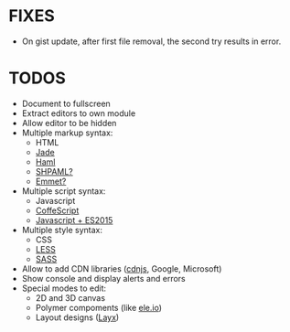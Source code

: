 # FIXES
  - On gist update, after first file removal, the second try results in error.

# TODOS
  - Document to fullscreen
  - Extract editors to own module
  - Allow editor to be hidden
  - Multiple markup syntax:
      - HTML
      - [Jade](http://jade-lang.com)
      - [Haml](http://haml.info)
      - [SHPAML?](http://shpaml.com)
      - [Emmet?](http://emmet.io)
  - Multiple script syntax:
      - Javascript
      - [CoffeScript](http://coffeescript.org)
      - [Javascript + ES2015](https://babeljs.io)
  - Multiple style syntax:
      - CSS
      - [LESS](http://lesscss.org)
      - [SASS](http://sass-lang.com)
  - Allow to add CDN libraries ([cdnjs](https://cdnjs.com), Google, Microsoft)
  - Show console and display alerts and errors
  - Special modes to edit:
     - 2D and 3D canvas
     - Polymer compoments (like [ele.io](https://ele.io))
     - Layout designs ([Layx](http://www.layx.org))
